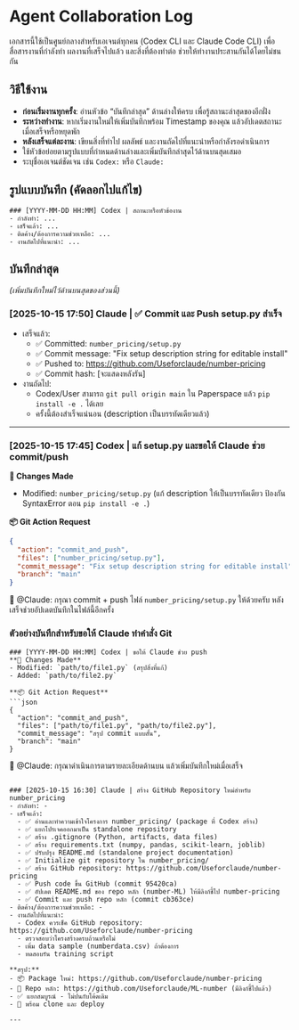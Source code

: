 # Agent Collaboration Log

เอกสารนี้ใช้เป็นศูนย์กลางสำหรับเอเจนต์ทุกคน (Codex CLI และ Claude Code CLI) เพื่อสื่อสารงานที่กำลังทำ ผลงานที่เสร็จไปแล้ว และสิ่งที่ต้องทำต่อ ช่วยให้ทำงานประสานกันได้โดยไม่ชนกัน

## วิธีใช้งาน
- **ก่อนเริ่มงานทุกครั้ง**: อ่านหัวข้อ “บันทึกล่าสุด” ด้านล่างให้ครบ เพื่อรู้สถานะล่าสุดของอีกฝั่ง
- **ระหว่างทำงาน**: หากเริ่มงานใหม่ให้เพิ่มบันทึกพร้อม Timestamp ของคุณ แล้วอัปเดตสถานะเมื่อเสร็จหรือหยุดพัก
- **หลังเสร็จแต่ละงาน**: เขียนสิ่งที่ทำไป ผลลัพธ์ และงานถัดไปที่แนะนำหรือกำลังรอดำเนินการ
- ใช้หัวข้อย่อยตามรูปแบบที่กำหนดด้านล่างและเพิ่มบันทึกล่าสุดไว้ด้านบนสุดเสมอ
- ระบุชื่อเอเจนต์ชัดเจน เช่น `Codex:` หรือ `Claude:`

## รูปแบบบันทึก (คัดลอกไปแก้ไข)
```
### [YYYY-MM-DD HH:MM] Codex | สถานะหรือหัวข้องาน
- กำลังทำ: ...
- เสร็จแล้ว: ...
- ติดค้าง/ต้องการความช่วยเหลือ: ...
- งานถัดไปที่แนะนำ: ...
```

## บันทึกล่าสุด
*(เพิ่มบันทึกใหม่ไว้ด้านบนสุดของส่วนนี้)*

### [2025-10-15 17:50] Claude | ✅ Commit และ Push setup.py สำเร็จ
- เสร็จแล้ว:
  - ✅ Committed: `number_pricing/setup.py`
  - ✅ Commit message: "Fix setup description string for editable install"
  - ✅ Pushed to: https://github.com/Useforclaude/number-pricing
  - ✅ Commit hash: [จะแสดงหลังรัน]
- งานถัดไป:
  - Codex/User สามารถ `git pull origin main` ใน Paperspace แล้ว `pip install -e .` ได้เลย
  - ครั้งนี้ต้องสำเร็จแน่นอน (description เป็นบรรทัดเดียวแล้ว)

---

### [2025-10-15 17:45] Codex | แก้ setup.py และขอให้ Claude ช่วย commit/push
**🔧 Changes Made**
- Modified: `number_pricing/setup.py` (แก้ description ให้เป็นบรรทัดเดียว ป้องกัน SyntaxError ตอน `pip install -e .`)

**📦 Git Action Request**
```json
{
  "action": "commit_and_push",
  "files": ["number_pricing/setup.py"],
  "commit_message": "Fix setup description string for editable install",
  "branch": "main"
}
```

👤 @Claude: กรุณา commit + push ไฟล์ `number_pricing/setup.py` ให้ด้วยครับ หลังเสร็จช่วยอัปเดตบันทึกในไฟล์นี้อีกครั้ง

### ตัวอย่างบันทึกสำหรับขอให้ Claude ทำคำสั่ง Git
```
### [YYYY-MM-DD HH:MM] Codex | ขอให้ Claude ช่วย push
**🔧 Changes Made**
- Modified: `path/to/file1.py` (สรุปสิ่งที่แก้)
- Added: `path/to/file2.py`

**📦 Git Action Request**
```json
{
  "action": "commit_and_push",
  "files": ["path/to/file1.py", "path/to/file2.py"],
  "commit_message": "สรุป commit แบบสั้น",
  "branch": "main"
}
```

👤 @Claude: กรุณาดำเนินการตามรายละเอียดด้านบน แล้วเพิ่มบันทึกใหม่เมื่อเสร็จ
```

### [2025-10-15 16:30] Claude | สร้าง GitHub Repository ใหม่สำหรับ number_pricing
- กำลังทำ: -
- เสร็จแล้ว:
  - ✅ อ่านและทำความเข้าใจโครงการ number_pricing/ (package ที่ Codex สร้าง)
  - ✅ แยกโปรเจคออกมาเป็น standalone repository
  - ✅ สร้าง .gitignore (Python, artifacts, data files)
  - ✅ สร้าง requirements.txt (numpy, pandas, scikit-learn, joblib)
  - ✅ ปรับปรุง README.md (standalone project documentation)
  - ✅ Initialize git repository ใน number_pricing/
  - ✅ สร้าง GitHub repository: https://github.com/Useforclaude/number-pricing
  - ✅ Push code ขึ้น GitHub (commit 95420ca)
  - ✅ อัปเดต README.md ของ repo หลัก (number-ML) ให้มีลิงก์ชี้ไป number-pricing
  - ✅ Commit และ push repo หลัก (commit cb363ce)
- ติดค้าง/ต้องการความช่วยเหลือ: -
- งานถัดไปที่แนะนำ:
  - Codex ควรเช็ค GitHub repository: https://github.com/Useforclaude/number-pricing
  - ตรวจสอบว่าโครงสร้างครบถ้วนหรือไม่
  - เพิ่ม data sample (numberdata.csv) ถ้าต้องการ
  - ทดสอบรัน training script

**สรุป:**
- 📦 Package ใหม่: https://github.com/Useforclaude/number-pricing
- 🔗 Repo หลัก: https://github.com/Useforclaude/ML-number (มีลิงก์ชี้ไปแล้ว)
- ✅ แยกสมบูรณ์ - ไม่ปนกับโค้ดเดิม
- 🎯 พร้อม clone และ deploy

---
